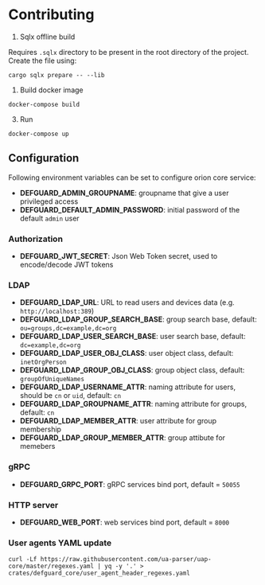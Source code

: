 # Contributing

1. Sqlx offline build

Requires `.sqlx` directory to be present in the root directory of the project. Create the file using:

```
cargo sqlx prepare -- --lib
```

1. Build docker image

```
docker-compose build
```

3. Run

```
docker-compose up
```

## Configuration

Following environment variables can be set to configure orion core service:

* **DEFGUARD_ADMIN_GROUPNAME**: groupname that give a user privileged access
* **DEFGUARD_DEFAULT_ADMIN_PASSWORD**: initial password of the default `admin` user

### Authorization

* **DEFGUARD_JWT_SECRET**: Json Web Token secret, used to encode/decode JWT tokens

### LDAP

* **DEFGUARD_LDAP_URL**: URL to read users and devices data (e.g. `http://localhost:389`)
* **DEFGUARD_LDAP_GROUP_SEARCH_BASE**: group search base, default: `ou=groups,dc=example,dc=org`
* **DEFGUARD_LDAP_USER_SEARCH_BASE**: user search base, default: `dc=example,dc=org`
* **DEFGUARD_LDAP_USER_OBJ_CLASS**: user object class, default: `inetOrgPerson`
* **DEFGUARD_LDAP_GROUP_OBJ_CLASS**: group object class, default: `groupOfUniqueNames`
* **DEFGUARD_LDAP_USERNAME_ATTR**: naming attribute for users, should be `cn` or `uid`, default: `cn`
* **DEFGUARD_LDAP_GROUPNAME_ATTR**: naming attribute for groups, default: `cn`
* **DEFGUARD_LDAP_MEMBER_ATTR**: user attribute for group membership
* **DEFGUARD_LDAP_GROUP_MEMBER_ATTR**: group attibute for memebers

### gRPC

* **DEFGUARD_GRPC_PORT**: gRPC services bind port, default = `50055`

### HTTP server

* **DEFGUARD_WEB_PORT**: web services bind port, default = `8000`


### User agents YAML update

```
curl -Lf https://raw.githubusercontent.com/ua-parser/uap-core/master/regexes.yaml | yq -y '.' > crates/defguard_core/user_agent_header_regexes.yaml
```
